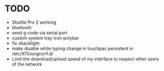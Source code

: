 # TODO

- Shuttle Pro 2 working
- bluetooth
- send g-code via serial port
- custom system tray icon polybar
- fix xbacklight
- make disable while typing change in touchpac persistent in /etc/X11/xorgconf.d/
- Limit the download/upload speed of my interface to respect other users of the network
